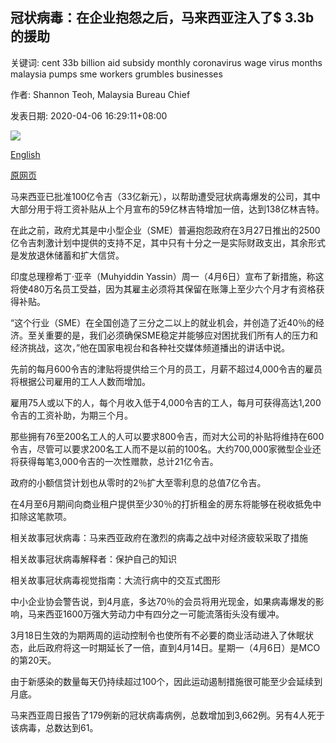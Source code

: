 ## 冠状病毒：在企业抱怨之后，马来西亚注入了$ 3.3b的援助

关键词: cent 33b billion aid subsidy monthly coronavirus wage virus months malaysia pumps sme workers grumbles businesses

作者: Shannon Teoh, Malaysia Bureau Chief

发表日期: 2020-04-06 16:29:11+08:00

![](https://www.straitstimes.com/sites/default/files/styles/x_large/public/articles/2020/04/06/ct-aid-0604.jpg?itok=gdMX_Low)

[English](Coronavirus%3A%20After%20grumbles%20from%20businesses%2C%20Malaysia%20pumps%20%243.3b%20in%20aid.md)

[原网页](https://www.straitstimes.com/asia/se-asia/coronavirus-after-grumbles-from-businesses-malaysia-pumps-s33bil-in-aid)

马来西亚已批准100亿令吉（33亿新元），以帮助遭受冠状病毒爆发的公司，其中大部分用于将工资补贴从上个月宣布的59亿林吉特增加一倍，达到138亿林吉特。

在此之前，政府尤其是中小型企业（SME）普遍抱怨政府在3月27日推出的2500亿令吉刺激计划中提供的支持不足，其中只有十分之一是实际财政支出，其余形式是发放退休储蓄和扩大信贷。

印度总理穆希丁·亚辛（Muhyiddin Yassin）周一（4月6日）宣布了新措施，称这将使480万名员工受益，因为其雇主必须将其保留在账簿上至少六个月才有资格获得补贴。

“这个行业（SME）在全国创造了三分之二以上的就业机会，并创造了近40％的经济。至关重要的是，我们必须确保SME稳定并能够应对困扰我们所有人的压力和经济挑战，这次，”他在国家电视台和各种社交媒体频道播出的讲话中说。

先前的每月600令吉的津贴将提供给三个月的员工，月薪不超过4,000令吉的雇员将根据公司雇用的工人人数而增加。

雇用75人或以下的人，每个月收入低于4,000令吉的工人，每月可获得高达1,200令吉的工资补助，为期三个月。

那些拥有76至200名工人的人可以要求800令吉，而对大公司的补贴将维持在600令吉，尽管可以要求200名工人而不是以前的100名。大约700,000家微型企业还将获得每笔3,000令吉的一次性赠款，总计21亿令吉。

政府的小额信贷计划也从零时的2％扩大至零利息的总值7亿令吉。

在4月至6月期间向商业租户提供至少30％的打折租金的房东将能够在税收抵免中扣除这笔款项。

相关故事冠状病毒：马来西亚政府在激烈的病毒之战中对经济疲软采取了措施

相关故事冠状病毒解释者：保护自己的知识

相关故事冠状病毒视觉指南：大流行病中的交互式图形

中小企业协会警告说，到4月底，多达70％的会员将用光现金，如果病毒爆发的影响，马来西亚1600万强大劳动力中有四分之一可能流落街头没有缓冲。

3月18日生效的为期两周的运动控制令也使所有不必要的商业活动进入了休眠状态，此后政府将这一时期延长了一倍，直到4月14日。星期一（4月6日）是MCO的第20天。

由于新感染的数量每天仍持续超过100个，因此运动遏制措施很可能至少会延续到月底。

马来西亚周日报告了179例新的冠状病毒病例，总数增加到3,662例。另有4人死于该病毒，总数达到61。